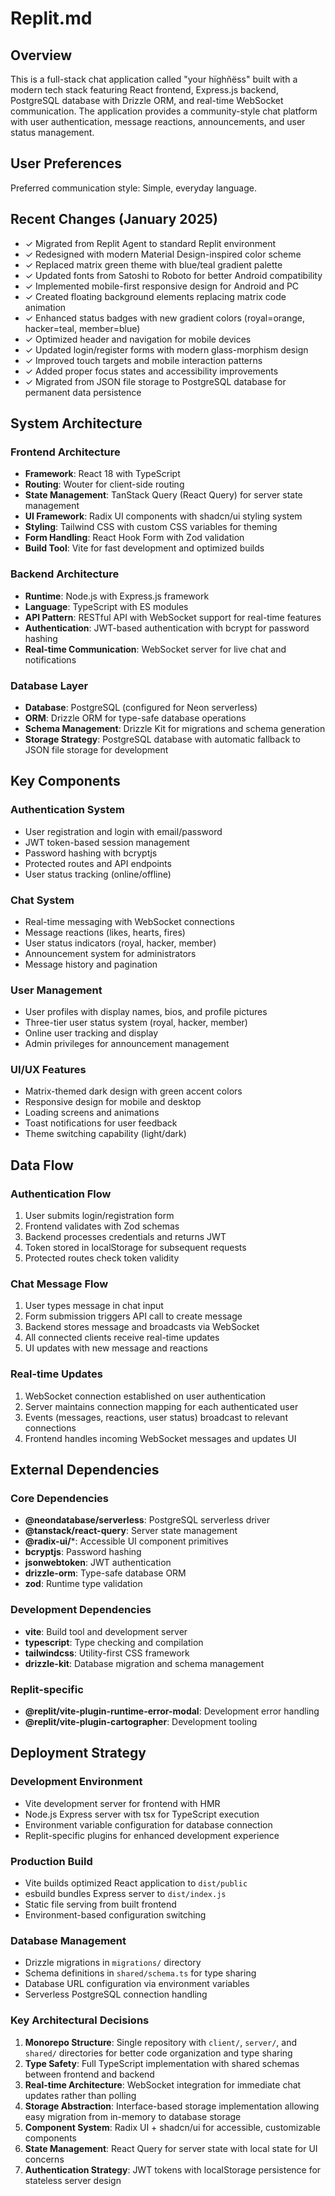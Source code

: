 # Replit.md

## Overview

This is a full-stack chat application called "your hïghñëss" built with a modern tech stack featuring React frontend, Express.js backend, PostgreSQL database with Drizzle ORM, and real-time WebSocket communication. The application provides a community-style chat platform with user authentication, message reactions, announcements, and user status management.

## User Preferences

Preferred communication style: Simple, everyday language.

## Recent Changes (January 2025)

- ✓ Migrated from Replit Agent to standard Replit environment
- ✓ Redesigned with modern Material Design-inspired color scheme
- ✓ Replaced matrix green theme with blue/teal gradient palette  
- ✓ Updated fonts from Satoshi to Roboto for better Android compatibility
- ✓ Implemented mobile-first responsive design for Android and PC
- ✓ Created floating background elements replacing matrix code animation
- ✓ Enhanced status badges with new gradient colors (royal=orange, hacker=teal, member=blue)
- ✓ Optimized header and navigation for mobile devices
- ✓ Updated login/register forms with modern glass-morphism design
- ✓ Improved touch targets and mobile interaction patterns
- ✓ Added proper focus states and accessibility improvements
- ✓ Migrated from JSON file storage to PostgreSQL database for permanent data persistence

## System Architecture

### Frontend Architecture
- **Framework**: React 18 with TypeScript
- **Routing**: Wouter for client-side routing
- **State Management**: TanStack Query (React Query) for server state management
- **UI Framework**: Radix UI components with shadcn/ui styling system
- **Styling**: Tailwind CSS with custom CSS variables for theming
- **Form Handling**: React Hook Form with Zod validation
- **Build Tool**: Vite for fast development and optimized builds

### Backend Architecture
- **Runtime**: Node.js with Express.js framework
- **Language**: TypeScript with ES modules
- **API Pattern**: RESTful API with WebSocket support for real-time features
- **Authentication**: JWT-based authentication with bcrypt for password hashing
- **Real-time Communication**: WebSocket server for live chat and notifications

### Database Layer
- **Database**: PostgreSQL (configured for Neon serverless)
- **ORM**: Drizzle ORM for type-safe database operations
- **Schema Management**: Drizzle Kit for migrations and schema generation
- **Storage Strategy**: PostgreSQL database with automatic fallback to JSON file storage for development

## Key Components

### Authentication System
- User registration and login with email/password
- JWT token-based session management
- Password hashing with bcryptjs
- Protected routes and API endpoints
- User status tracking (online/offline)

### Chat System
- Real-time messaging with WebSocket connections
- Message reactions (likes, hearts, fires)
- User status indicators (royal, hacker, member)
- Announcement system for administrators
- Message history and pagination

### User Management
- User profiles with display names, bios, and profile pictures
- Three-tier user status system (royal, hacker, member)
- Online user tracking and display
- Admin privileges for announcement management

### UI/UX Features
- Matrix-themed dark design with green accent colors
- Responsive design for mobile and desktop
- Loading screens and animations
- Toast notifications for user feedback
- Theme switching capability (light/dark)

## Data Flow

### Authentication Flow
1. User submits login/registration form
2. Frontend validates with Zod schemas
3. Backend processes credentials and returns JWT
4. Token stored in localStorage for subsequent requests
5. Protected routes check token validity

### Chat Message Flow
1. User types message in chat input
2. Form submission triggers API call to create message
3. Backend stores message and broadcasts via WebSocket
4. All connected clients receive real-time updates
5. UI updates with new message and reactions

### Real-time Updates
1. WebSocket connection established on user authentication
2. Server maintains connection mapping for each authenticated user
3. Events (messages, reactions, user status) broadcast to relevant connections
4. Frontend handles incoming WebSocket messages and updates UI

## External Dependencies

### Core Dependencies
- **@neondatabase/serverless**: PostgreSQL serverless driver
- **@tanstack/react-query**: Server state management
- **@radix-ui/***: Accessible UI component primitives
- **bcryptjs**: Password hashing
- **jsonwebtoken**: JWT authentication
- **drizzle-orm**: Type-safe database ORM
- **zod**: Runtime type validation

### Development Dependencies
- **vite**: Build tool and development server
- **typescript**: Type checking and compilation
- **tailwindcss**: Utility-first CSS framework
- **drizzle-kit**: Database migration and schema management

### Replit-specific
- **@replit/vite-plugin-runtime-error-modal**: Development error handling
- **@replit/vite-plugin-cartographer**: Development tooling

## Deployment Strategy

### Development Environment
- Vite development server for frontend with HMR
- Node.js Express server with tsx for TypeScript execution
- Environment variable configuration for database connection
- Replit-specific plugins for enhanced development experience

### Production Build
- Vite builds optimized React application to `dist/public`
- esbuild bundles Express server to `dist/index.js`
- Static file serving from built frontend
- Environment-based configuration switching

### Database Management
- Drizzle migrations in `migrations/` directory
- Schema definitions in `shared/schema.ts` for type sharing
- Database URL configuration via environment variables
- Serverless PostgreSQL connection handling

### Key Architectural Decisions

1. **Monorepo Structure**: Single repository with `client/`, `server/`, and `shared/` directories for better code organization and type sharing
2. **Type Safety**: Full TypeScript implementation with shared schemas between frontend and backend
3. **Real-time Architecture**: WebSocket integration for immediate chat updates rather than polling
4. **Storage Abstraction**: Interface-based storage implementation allowing easy migration from in-memory to database storage
5. **Component System**: Radix UI + shadcn/ui for accessible, customizable components
6. **State Management**: React Query for server state with local state for UI concerns
7. **Authentication Strategy**: JWT tokens with localStorage persistence for stateless server design